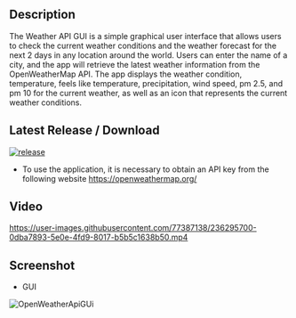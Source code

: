 Description
-

The Weather API GUI is a simple graphical user interface that allows users to check the current weather conditions and the weather forecast for the next 2 days in any location around the world. Users can enter the name of a city, and the app will retrieve the latest weather information from the OpenWeatherMap API. The app displays the weather condition, temperature, feels like temperature, precipitation, wind speed, pm 2.5, and pm 10 for the current weather, as well as an icon that represents the current weather conditions.

Latest Release / Download
-

[![release](https://img.shields.io/github/v/release/cobrel/webScrapingJavaSwingSelenium?logo=GitHub&style=for-the-badge)](https://github.com/cobrel/webScrapingJavaSwingSelenium/releases/tag/v1.1.0)

- To use the application, it is necessary to obtain an API key from the following website  https://openweathermap.org/

Video
-

https://user-images.githubusercontent.com/77387138/236295700-0dba7893-5e0e-4fd9-8017-b5b5c1638b50.mp4

Screenshot
-

- GUI

![OpenWeatherApiGUi](https://user-images.githubusercontent.com/77387138/236296306-45e11c2a-fa6e-4be5-b361-4efe91777466.jpg)
